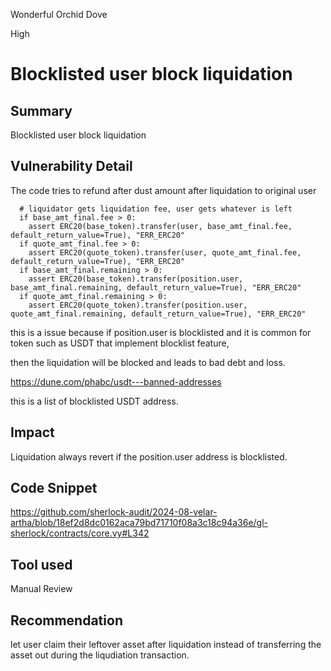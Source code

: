 Wonderful Orchid Dove

High

# Blocklisted user block liquidation

## Summary

Blocklisted user block liquidation

## Vulnerability Detail

The code tries to refund after dust amount after liquidation to original user

```solidity
  # liquidator gets liquidation fee, user gets whatever is left
  if base_amt_final.fee > 0:
    assert ERC20(base_token).transfer(user, base_amt_final.fee, default_return_value=True), "ERR_ERC20"
  if quote_amt_final.fee > 0:
    assert ERC20(quote_token).transfer(user, quote_amt_final.fee, default_return_value=True), "ERR_ERC20"
  if base_amt_final.remaining > 0:
    assert ERC20(base_token).transfer(position.user, base_amt_final.remaining, default_return_value=True), "ERR_ERC20"
  if quote_amt_final.remaining > 0:
    assert ERC20(quote_token).transfer(position.user, quote_amt_final.remaining, default_return_value=True), "ERR_ERC20"
```

this is a issue because if position.user is blocklisted and it is common for token such as USDT that implement blocklist feature,

then the liquidation will be blocked and leads to bad debt and loss.

https://dune.com/phabc/usdt---banned-addresses

this is a list of blocklisted USDT address.

## Impact

Liquidation always revert if the position.user address is blocklisted.

## Code Snippet

https://github.com/sherlock-audit/2024-08-velar-artha/blob/18ef2d8dc0162aca79bd71710f08a3c18c94a36e/gl-sherlock/contracts/core.vy#L342

## Tool used

Manual Review

## Recommendation

let user claim their leftover asset after liquidation instead of transferring the asset out during the liqudiation transaction.